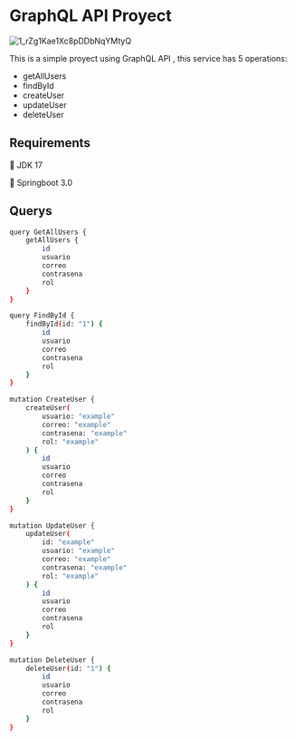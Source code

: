 
# GraphQL API Proyect

![1_rZg1Kae1Xc8pDDbNqYMtyQ](https://github.com/Aldo1609/GraphQL-Proyect/assets/60208224/b0be35d7-2cd5-415a-b0a1-98448ff8fa71)



This is a simple proyect using GraphQL API , this service has 5 operations:

- getAllUsers
- findById
- createUser
- updateUser
- deleteUser










## Requirements

📏 JDK 17

📏 Springboot 3.0






## Querys


```bash
query GetAllUsers {
    getAllUsers {
        id
        usuario
        correo
        contrasena
        rol
    }
}
```
```bash
query FindById {
    findById(id: "1") {
        id
        usuario
        correo
        contrasena
        rol
    }
}
```
```bash
mutation CreateUser {
    createUser(
        usuario: "example"
        correo: "example"
        contrasena: "example"
        rol: "example"
    ) {
        id
        usuario
        correo
        contrasena
        rol
    }
}
```
```bash
mutation UpdateUser {
    updateUser(
        id: "example"
        usuario: "example"
        correo: "example"
        contrasena: "example"
        rol: "example"
    ) {
        id
        usuario
        correo
        contrasena
        rol
    }
}
```
```bash
mutation DeleteUser {
    deleteUser(id: "1") {
        id
        usuario
        correo
        contrasena
        rol
    }
}
```

